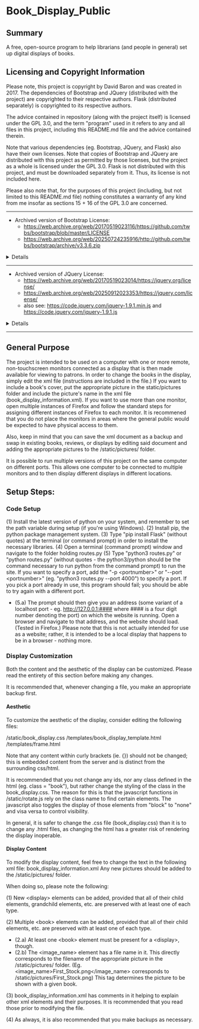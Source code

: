 # Book_Display_Public

## Summary
A free, open-source program to help librarians (and people in general) set up digital displays of books.


## Licensing and Copyright Information
Please note, this project is copyright by David Baron and was created in 2017.  The dependencies of Bootstrap and JQuery (distributed with the project) are copyrighted to their respective authors. Flask (distributed separately) is copyrighted to its respective authors.

The advice contained in repository (along with the project itself) is licensed under the GPL 3.0, and the term "program" used in it refers to any and all files in this project, including this README.md file and the advice contained therein.

Note that various dependencies (eg. Bootstrap, JQuery, and Flask) also have their own licenses.  Note that copies of Bootstrap and JQuery are distributed with this project as permitted by those licenses, but the project as a whole is licensed under the GPL 3.0.  Flask is not distributed with this project, and must be downloaded separately from it.  Thus, its license is not included here.

Please also note that, for the purposes of this project (including, but not limited to this README.md file) nothing constitutes a warranty of any kind from me insofar as sections 15 + 16 of the GPL 3.0 are concerned.

---
- Archived version of Bootstrap License:
  - https://web.archive.org/web/20170519023116/https://github.com/twbs/bootstrap/blob/master/LICENSE
  - https://web.archive.org/web/20250724235916/http://github.com/twbs/bootstrap/archive/v3.3.6.zip

<details>
I've quoted bootstrap's MIT License below from the above-linked zip file.  Please, make sure to double-check and verify.

"
The MIT License (MIT)

Copyright (c) 2011-2015 Twitter, Inc

Permission is hereby granted, free of charge, to any person obtaining a copy
of this software and associated documentation files (the "Software"), to deal
in the Software without restriction, including without limitation the rights
to use, copy, modify, merge, publish, distribute, sublicense, and/or sell
copies of the Software, and to permit persons to whom the Software is
furnished to do so, subject to the following conditions:

The above copyright notice and this permission notice shall be included in
all copies or substantial portions of the Software.

THE SOFTWARE IS PROVIDED "AS IS", WITHOUT WARRANTY OF ANY KIND, EXPRESS OR
IMPLIED, INCLUDING BUT NOT LIMITED TO THE WARRANTIES OF MERCHANTABILITY,
FITNESS FOR A PARTICULAR PURPOSE AND NONINFRINGEMENT. IN NO EVENT SHALL THE
AUTHORS OR COPYRIGHT HOLDERS BE LIABLE FOR ANY CLAIM, DAMAGES OR OTHER
LIABILITY, WHETHER IN AN ACTION OF CONTRACT, TORT OR OTHERWISE, ARISING FROM,
OUT OF OR IN CONNECTION WITH THE SOFTWARE OR THE USE OR OTHER DEALINGS IN
THE SOFTWARE.
"
</details>

---

- Archived version of JQuery License:
  - https://web.archive.org/web/20170519023014/https://jquery.org/license/
  - https://web.archive.org/web/20250912023353/https://jquery.com/license/
  - also see: https://code.jquery.com/jquery-1.9.1.min.js and https://code.jquery.com/jquery-1.9.1.js
<details>

Please make sure to check the full license at the links - relevant information may not end up included below.

The quote from the first above link states in part:

"
Projects referencing this document are released under the terms of the MIT license.

The MIT License is simple and easy to understand and it places almost no restrictions on what you can do with the Project.

You are free to use the Project in any other project (even commercial projects) as long as the copyright header is left intact.
"

However, I'm not entirely sure if that is correct.  (See: https://web.archive.org/web/20250914213224/https://stackoverflow.com/questions/25709190/including-jquery-in-a-public-project-license )  The source at the link indicates that one may well be obligated to reproduce and distribute the permission notice in the MIT License as well.  Please note that bootstrap's license is also MIT and is included above; obviously the copyright information must change (see copyright notice in the jquery-1.9.1.js for the notice for JQuery), but I do not see why the permission notice would, given the information at the above links.  Thus, I hope in noting such that I have fulfilled the quoted obligation above and any obligation coming from the license, whichever may apply.  In any event, please refer to JQuery's website for further details.  I am not a lawyer and cannot give legal advice.

</details>

---

## General Purpose
The project is intended to be used on a computer with one or more remote, non-touchscreen monitors connected as a display that is then made available for viewing to patrons. In order to change the books in the display, simply edit the xml file (instructions are included in the file.) If you want to include a book's cover, put the appropriate picture in the static/pictures folder and include the picture's name in the xml file (book_display_information.xml).  If you want to use more than one monitor, open multiple instances of Firefox and follow the standard steps for assigning different instances of Firefox to each monitor.  It is recommened that you do not place the monitors in areas where the general public would be expected to have physical access to them.

Also, keep in mind that you can save the xml document as a backup and swap in existing books, reviews, or displays by editing said document and adding the appropriate pictures to the /static/pictures/ folder.

It is possible to run multiple versions of this project on the same computer on different ports.  This allows one computer to be connected to multiple monitors and to then display different displays in different locations.

## Setup Steps:

### Code Setup 
(1) Install the latest version of python on your system, and remember to set the path variable during setup (if you're using Windows).
(2) Install pip, the python package management system.
(3) Type "pip install Flask" (without quotes) at the terminal (or command prompt) in order to install the necessary libraries. 
(4) Open a terminal (command prompt) window and navigate to the folder holding routes.py
(5) Type "python3 routes.py" or "python routes.py" (without quotes - the python3/python should be the command necessary to run python from the command prompt) to run the site. If you want to specify a port, add the "-p &lt;portnumber&gt;" or "--port &lt;portnumber&gt;" (eg. "python3 routes.py --port 4000") to specify a port.  If you pick a port already in use, this program should fail; you should be able to try again with a different port.
- (5.a) The prompt should then give you an address (some variant of a localhost port - eg. http://127.0.0.1:#### where #### is a four digit number denoting the port) on which the website is running. Open a browser and navigate to that address, and the website should load. (Tested in Firefox.) Please note that this is not actually intended for use as a website; rather, it is intended to be a local display that happens to be in a browser - nothing more.

### Display Customization

Both the content and the aesthetic of the display can be customized.  Please read the entirety of this section before making any changes.

It is recommended that, whenever changing a file, you make an appropriate backup first.

#### Aesthetic

To customize the aesthetic of the display, consider editing the following files:

/static/book_display.css
/templates/book_display_template.html
/templates/frame.html

Note that any content within curly brackets (ie. {}) should not be changed; this is embedded content from the server and is distinct from the surrounding css/html.

It is recommended that you not change any ids, nor any class defined in the html (eg. class = "book"), but rather change the styling of the class in the book_display.css.  The reason for this is that the javascript functions in /static/rotate.js rely on the class name to find certain elements.  The javascript also toggles the display of those elements from "block" to "none" and visa versa to control visibility.

In general, it is safer to change the .css file (book_display.css) than it is to change any .html files, as changing the html has a greater risk of rendering the display inoperable.

#### Display Content

To modify the display content, feel free to change the text in the following xml file: book_display_information.xml
Any new pictures should be added to the /static/pictures/ folder.

When doing so, please note the following:

(1) New &lt;display&gt; elements can be added, provided that all of their child elements, grandchild elements, etc. are preserved with at least one of each type.

(2) Multiple &lt;book&gt; elements can be added, provided that all of their child elements, etc. are preserved with at least one of each type.
- (2.a) At least one &lt;book&gt; element must be present for a &lt;display&gt;, though.
- (2.b) The &lt;image_name&gt; element has a file name in it.  This directly corresponds to the filename of the appropriate picture in the /static/pictures/ folder.  (Eg. &lt;image_name&gt;First_Stock.png&lt;/image_name&gt; corresponds to /static/pictures/First_Stock.png) This tag determines the picture to be shown with a given book.

(3) book_display_information.xml has comments in it helping to explain other xml elements and their purposes.  It is recommended that you read those prior to modifying the file.

(4) As always, it is also recommended that you make backups as necessary.


